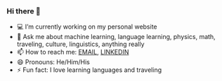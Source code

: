 ### Hi there 👋

<!--
**tyler-pruitt/tyler-pruitt** is a ✨ _special_ ✨ repository because its `README.md` (this file) appears on your GitHub profile.

Here are some ideas to get you started:

- 🌱 I’m currently learning ...
- 👯 I’m looking to collaborate on ...
- 🤔 I’m looking for help with ...
-->
- 💻 I’m currently working on my personal website
- 💬 Ask me about machine learning, language learning, physics, math, traveling, culture, linguistics, anything really
- 📫 How to reach me: [EMAIL](mailto:tylerpruitt@ucsb.edu), [LINKEDIN](https://www.linkedin.com/in/tyler-pruitt-1b8a9b16a/)
- 😄 Pronouns: He/Him/His
- ⚡ Fun fact: I love learning languages and traveling
